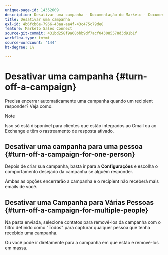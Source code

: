 ```yaml
---
unique-page-id: 14352609
description: Desativar uma campanha - Documentação do Marketo - Documentação do produto
title: Desativar uma campanha
exl-id: 4b6fcb6e-7966-43aa-aa4f-43c475c79de8
feature: Marketo Sales Connect
source-git-commit: 431bd258f9a68bbb9df7acf043085578d3d91b1f
workflow-type: tm+mt
source-wordcount: '144'
ht-degree: 1%

---
```


# Desativar uma campanha {#turn-off-a-campaign}

Precisa encerrar automaticamente uma campanha quando um recipient responder? Veja como.

>[!NOTE]
>
>Isso só está disponível para clientes que estão integrados ao Gmail ou ao Exchange e têm o rastreamento de resposta ativado.

## Desativar uma campanha para uma pessoa {#turn-off-a-campaign-for-one-person}

Depois de criar sua campanha, basta ir para a **Configurações** e escolha o comportamento desejado da campanha se alguém responder.

Ambas as opções encerrarão a campanha e o recipient não receberá mais emails de você.

## Desativar uma Campanha para Várias Pessoas {#turn-off-a-campaign-for-multiple-people}

Na pasta enviada, selecione contatos para removê-los da campanha com o filtro definido como &quot;Todos&quot; para capturar qualquer pessoa que tenha recebido uma campanha.

Ou você pode ir diretamente para a campanha em que estão e removê-los em massa.
